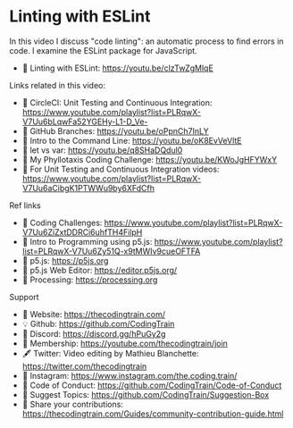  # Linting with ESLint
 
In this video I discuss "code linting": an automatic process to find errors in code. I examine the ESLint package for JavaScript.

-   🔗  Linting with ESLint: https://youtu.be/clzTwZgMlqE

Links related in this video:
-   🎥  CircleCI: Unit Testing and Continuous Integration: https://www.youtube.com/playlist?list=PLRqwX-V7Uu6bLqwFa52YGEHy-L1-D_Ve-
-   🎥  GitHub Branches: https://youtu.be/oPpnCh7InLY
-   🎥  Intro to the Command Line: https://youtu.be/oK8EvVeVltE
-   🎥  let vs var: https://youtu.be/q8SHaDQdul0
-   🎥  My Phyllotaxis Coding Challenge: https://youtu.be/KWoJgHFYWxY
-   🎥  For Unit Testing and Continuous Integration videos: https://www.youtube.com/playlist?list=PLRqwX-V7Uu6aCibgK1PTWWu9by6XFdCfh

Ref links
-   🎥  Coding Challenges: https://www.youtube.com/playlist?list=PLRqwX-V7Uu6ZiZxtDDRCi6uhfTH4FilpH
-   🎥  Intro to Programming using p5.js: https://www.youtube.com/playlist?list=PLRqwX-V7Uu6Zy51Q-x9tMWIv9cueOFTFA
-   🔗 p5.js: https://p5js.org
-   🔗 p5.js Web Editor: https://editor.p5js.org/ 
-   🔗 Processing: https://processing.org

Support
-   🚂  Website: https://thecodingtrain.com/
-   💡  Github: https://github.com/CodingTrain
-   💬  Discord: https://discord.gg/hPuGy2g
-   💖  Membership: https://youtube.com/thecodingtrain/join
-   🖋️  Twitter: Video editing by Mathieu Blanchette: https://twitter.com/thecodingtrain
-   📸  Instagram: https://www.instagram.com/the.coding.train/
-   📄  Code of Conduct: https://github.com/CodingTrain/Code-of-Conduct
-   🚩  Suggest Topics: https://github.com/CodingTrain/Suggestion-Box
-   👾  Share your contributions: https://thecodingtrain.com/Guides/community-contribution-guide.html
